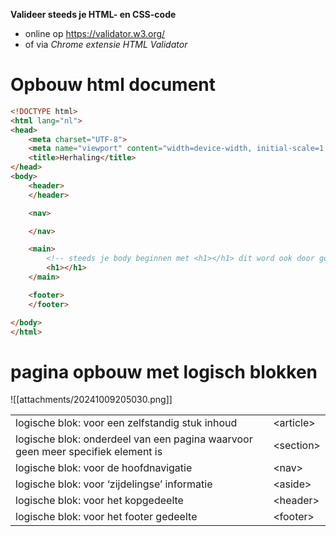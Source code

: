 
**Valideer steeds je HTML- en CSS-code**
- online op https://validator.w3.org/ 
- of via *Chrome extensie HTML Validator*

# Opbouw html document

```html
<!DOCTYPE html>
<html lang="nl">
<head>
    <meta charset="UTF-8">
    <meta name="viewport" content="width=device-width, initial-scale=1.0">
    <title>Herhaling</title>
</head>
<body>
	<header>
    </header>

	<nav>

    </nav>

    <main>
        <!-- steeds je body beginnen met <h1></h1> dit word ook door google gebruikt -->
	    <h1></h1>
    </main>

    <footer>
    </footer>

</body>
</html>
```

# pagina opbouw met logisch blokken

![[attachments/20241009205030.png]]

|                                                                                 |            |
| ------------------------------------------------------------------------------- | ---------- |
| logische blok: voor een zelfstandig stuk inhoud                                 | \<article> |
| logische blok: onderdeel van een pagina waarvoor geen meer specifiek element is | \<section> |
| logische blok: voor de hoofdnavigatie                                           | \<nav>     |
| logische blok: voor ‘zijdelingse’ informatie                                    | \<aside>   |
| logische blok: voor het kopgedeelte                                             | \<header>  |
| logische blok: voor het footer gedeelte                                         | \<footer>  |